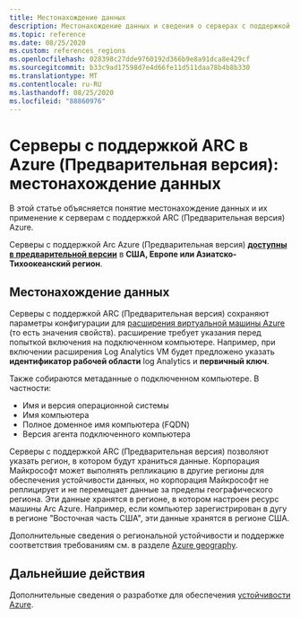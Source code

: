 ```yaml
---
title: Местонахождение данных
description: Местонахождение данных и сведения о серверах с поддержкой ARC (Предварительная версия) Azure.
ms.topic: reference
ms.date: 08/25/2020
ms.custom: references_regions
ms.openlocfilehash: 028398c27dde9760192d366b9e8a91dca8e429cf
ms.sourcegitcommit: b33c9ad17598d7e4d66fe11d511daa78b4b8b330
ms.translationtype: MT
ms.contentlocale: ru-RU
ms.lasthandoff: 08/25/2020
ms.locfileid: "88860976"
---
```

# <a name="azure-arc-enabled-servers-preview-data-residency"></a>Серверы с поддержкой ARC в Azure (Предварительная версия): местонахождение данных

В этой статье объясняется понятие местонахождение данных и их применение к серверам с поддержкой ARC (Предварительная версия) Azure.

Серверы с поддержкой Arc Azure (Предварительная версия) **[доступны в предварительной версии](https://azure.microsoft.com/global-infrastructure/services/?products=azure-arc)** в **США, Европе или Азиатско-Тихоокеанский регион**.

## <a name="data-residency"></a>Местонахождение данных

Серверы с поддержкой ARC (Предварительная версия) сохраняют параметры конфигурации для [расширения виртуальной машины Azure](manage-vm-extensions.md) (то есть значения свойств). расширение требует указания перед попыткой включения на подключенном компьютере. Например, при включении расширения Log Analytics VM будет предложено указать **идентификатор рабочей области** log Analytics и **первичный ключ**.

Также собираются метаданные о подключенном компьютере. В частности:

* Имя и версия операционной системы
* Имя компьютера
* Полное доменное имя компьютера (FQDN)
* Версия агента подключенного компьютера

Серверы с поддержкой ARC (Предварительная версия) позволяют указать регион, в котором будут храниться данные. Корпорация Майкрософт может выполнять репликацию в другие регионы для обеспечения устойчивости данных, но корпорация Майкрософт не реплицирует и не перемещает данные за пределы географического региона. Эти данные хранятся в регионе, в котором настроен ресурс машины Arc Azure. Например, если компьютер зарегистрирован в дугу в регионе "Восточная часть США", эти данные хранятся в регионе США.

Дополнительные сведения о региональной устойчивости и поддержке соответствия требованиям см. в разделе [Azure geography](https://azure.microsoft.com/global-infrastructure/geographies/).

## <a name="next-steps"></a>Дальнейшие действия

Дополнительные сведения о разработке для обеспечения [устойчивости Azure](/architecture/reliability/architect).
